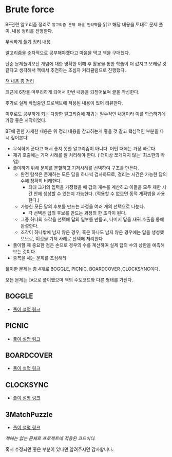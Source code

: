 # Brute force

BF관련 알고리즘 정리로 `알고리즘 문제 해결 전략책`을 읽고 해당 내용을 토대로 문제 풀이, 내용 정리를 진행한다.

[무식하게 풀기 정리 내용](https://github.com/fkdl0048/BookReview/issues/194)

알고리즘을 순차적으로 공부해야겠다고 마음을 먹고 책을 구매했다.

단순 문제풀이보단 개념에 대한 명확한 이해 후 활용을 통한 학습이 더 값지고 오래갈 것 같다고 생각해서 책에서 추천하는 초심자 커리큘럼으로 진행했다.

[책 내용 총 정리](https://github.com/fkdl0048/BookReview/issues/188)

최근에 6장을 마무리하게 되어서 한번 내용을 되짚어보며 글을 작성한다.

추가로 실제 작업중인 프로젝트에 적용된 내용이 있어 리뷰한다.

이후로도 공부하게 되는 다양한 알고리즘에 재귀는 필수적인 내용이라 이를 학습하기에 가장 좋은 시작이었다.

BF에 관한 자세한 내용은 위 정리 내용을 참고하는게 좋을 것 같고 핵심적인 부분을 다시 짚어본다.

- 무식하게 푼다고 해서 좋지 못한 알고리즘이 아니다. 어떤 때에는 가장 빠르다.
- 재귀 호출에는 기저 사례를 잘 처리해야 한다. ('더이상 쪼개지지 않는' 최소한의 작업)
- 풀이하기 위해 문제를 분할하고 기저사례를 선택하여 구조를 만든다.
  - 완전 탐색은 존재하는 모든 답을 하나씩 검사하므로, 걸리는 시간은 가능한 답의 수에 정확히 비례한다.
    - 최대 크기의 입력을 가정했을 때 갑의 개수를 계산하고 이들을 모두 제한 시간 안에 생성할 수 있는지 가늠한다. (적용할 수 없으면 동적 계획법을 사용한다.)
  - 가능한 모든 답의 후보를 만드는 과정을 여러 개의 선택으로 나눈다.
    - 각 선택은 답의 후보를 만드는 과정의 한 조각이 된다.
  - 그중 하나의 조각을 선택해 답의 일부를 만들고, 나머지 답을 재귀 호출을 통해 완성한다.
  - 조각이 하나밖에 남지 않은 경우, 혹은 하나도 남지 않은 경우에는 답을 생성했으므로, 이것을 기저 사례로 선택해 처리한다
- 풀이할 때 중요한 점은 손으로 경우의 수를 계산하여 실제 답의 수의 상한을 예측해보는 것이다.
- 중복을 세는 문제를 조심해라

풀이한 문제는 총 4개로 BOGGLE, PICNIC, BOARDCOVER ,CLOCKSYNC이다.

모든 문제는 `C#`으로 풀이했으며 책의 수도코드와 다른 형태를 가진다.

## BOGGLE

- [풀이 설명 링크](https://github.com/BRIDGE-DEV/BRIDGE_Algorithm/pull/8)

## PICNIC

- [풀이 설명 링크](https://github.com/BRIDGE-DEV/BRIDGE_Algorithm/pull/27)

## BOARDCOVER

- [풀이 설명 링크](https://github.com/BRIDGE-DEV/BRIDGE_Algorithm/pull/28)

## CLOCKSYNC

- [풀이 설명 링크](https://github.com/BRIDGE-DEV/BRIDGE_Algorithm/pull/29)

## 3MatchPuzzle

- [풀이 설명 링크](https://github.com/BRIDGE-DEV/BRIDGE_Algorithm/pull/30)

*책에는 없는 문제로 프로젝트에 적용된 코드이다.*

혹시 수정되면 좋은 부분이 있다면 알려주시면 감사합니다.